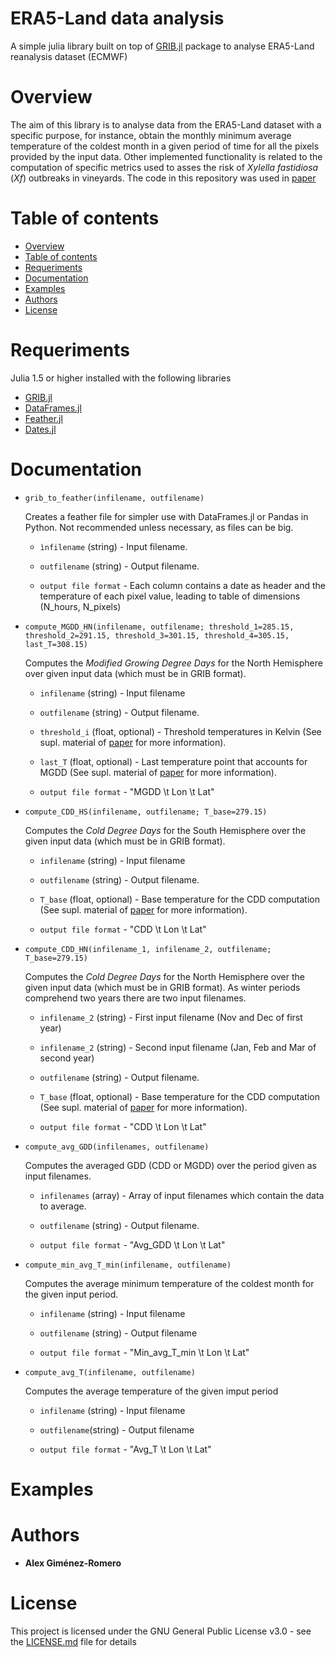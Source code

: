 # ERA5-Land data analysis
A simple julia library built on top of [GRIB.jl](https://github.com/weech/GRIB.jl) package to analyse ERA5-Land reanalysis dataset (ECMWF)

# Overview
The aim of this library is to analyse data from the ERA5-Land dataset with a specific purpose, for instance, obtain the monthly minimum average temperature of the coldest month in a given period of time for all the pixels provided by the input data. Other implemented functionality is related to the computation of specific metrics used to asses the risk of *Xylella fastidiosa* (*Xf*) outbreaks in vineyards. The code in this repository was used in [paper](link)

Table of contents
=================

<!--ts-->
   * [Overview](#overview)
   * [Table of contents](#table-of-contents)
   * [Requeriments](#requeriments)
   * [Documentation](#documentation)
   * [Examples](#examples)
   * [Authors](#authors)
   * [License](#license)
<!--te-->

# Requeriments
Julia 1.5 or higher installed with the following libraries
- [GRIB.jl](https://github.com/weech/GRIB.jl)
- [DataFrames.jl](https://dataframes.juliadata.org/stable/)
- [Feather.jl](https://github.com/JuliaData/Feather.jl)
- [Dates.jl](https://docs.julialang.org/en/v1/stdlib/Dates/)

# Documentation
* `grib_to_feather(infilename, outfilename)` 

  Creates a feather file for simpler use with DataFrames.jl or Pandas in Python. Not recommended unless necessary, as files can be big.

  - `ìnfilename` (string) - Input filename.
  - `outfilename` (string) - Output filename.
  
  - `output file format` - Each column contains a date as header and the temperature of each pixel value, leading to table of dimensions (N_hours, N_pixels)
  
* `compute_MGDD_HN(infilename, outfilename; threshold_1=285.15, threshold_2=291.15, threshold_3=301.15, threshold_4=305.15, last_T=308.15)`

  Computes the *Modified Growing Degree Days* for the North Hemisphere over given input data (which must be in GRIB format).
  
  - `infilename` (string) - Input filename
  - `outfilename` (string) - Output filename.
  
  - `threshold_i` (float, optional) - Threshold temperatures in Kelvin (See supl. material of [paper](link) for more information).
  - `last_T` (float, optional) - Last temperature point that accounts for MGDD (See supl. material of [paper](link) for more information).
  
  - `output file format` - "MGDD \t Lon \t Lat"
  
* `compute_CDD_HS(infilename, outfilename; T_base=279.15)`

  Computes the *Cold Degree Days* for the South Hemisphere over the given input data (which must be in GRIB format).
  
  - `infilename` (string) - Input filename
  - `outfilename` (string) - Output filename.
  
  - `T_base` (float, optional) - Base temperature for the CDD computation (See supl. material of [paper](link) for more information).
  
  - `output file format` - "CDD \t Lon \t Lat"
  
* `compute_CDD_HN(infilename_1, infilename_2, outfilename; T_base=279.15)`
  
  Computes the *Cold Degree Days* for the North Hemisphere over the given input data (which must be in GRIB format). As winter periods comprehend two years there are two input filenames.
  
  - `infilename_2` (string) - First input filename (Nov and Dec of first year)
  - `infilename_2` (string) - Second input filename (Jan, Feb and Mar of second year)
  - `outfilename` (string) - Output filename.
  
  - `T_base` (float, optional) - Base temperature for the CDD computation (See supl. material of [paper](link) for more information).
  
  - `output file format` - "CDD \t Lon \t Lat"
  
* `compute_avg_GDD(infilenames, outfilename)`
  
  Computes the averaged GDD (CDD or MGDD) over the period given as input filenames.
  
  - `infilenames` (array) - Array of input filenames which contain the data to average.
  - `outfilename` (string) - Output filename.
  
  - `output file format` - "Avg_GDD \t Lon \t Lat"
  
* `compute_min_avg_T_min(infilename, outfilename)`

  Computes the average minimum temperature of the coldest month for the given input period.
   
   - `infilename` (string) - Input filename
   - `outfilename` (string) - Output filename
   
   - `output file format` - "Min_avg_T_min \t Lon \t Lat"
   
* `compute_avg_T(infilename, outfilename)`

  Computes the average temperature of the given imput period
  
  - `infilename` (string) - Input filename
  - `outfilename`(string) - Output filename
  
  - `output file format` - "Avg_T \t Lon \t Lat"
  
# Examples

# Authors
* **Alex Giménez-Romero**

# License
This project is licensed under the GNU General Public License v3.0 - see the [LICENSE.md](https://github.com/agimenezromero/ERA5-Land-data-analysis/blob/main/LICENSE) file for details

